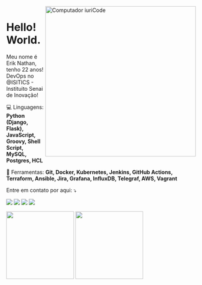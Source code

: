 <img src="https://raw.githubusercontent.com/MicaelliMedeiros/micaellimedeiros/master/image/computer-illustration.png" min-width="400px" max-width="400px" width="400px" align="right" alt="Computador iuriCode">

<h1>Hello! World.</h1>

<p align="left"> 
  Meu nome é Erik Nathan, tenho 22 anos!<br>
  DevOps no @ISITICS - Instituito Senai de Inovação!
</p>

<p align="left">
  💻 Linguagens: <strong>Python (Django, Flask), JavaScript, Groovy, Shell Script, MySQL, Postgres, HCL</strong>
</p>

<p align="left">
  💼 Ferramentas: <strong>Git, Docker, Kubernetes, Jenkins, GitHub Actions, Terraform, Ansible, Jira, Grafana, InfluxDB, Telegraf, AWS, Vagrant</strong>
</p>

<p align="left">
  Entre em contato por aqui: ⤵️
</p>

<p align="left">

  <a href="eriknathan.contato@gmail.com" alt="Gmail">
  <img src="https://img.shields.io/badge/-Gmail-FF0000?style=flat-square&labelColor=FF0000&logo=gmail&logoColor=white&link=eriknathan.contato@gmail.com" /></a>

  <a href="https://www.linkedin.com/in/eriknathan/" alt="Linkedin">
  <img src="https://img.shields.io/badge/-Linkedin-0e76a8?style=flat-square&logo=Linkedin&logoColor=white&link=https://www.linkedin.com/in/erik-nathan/" /></a>
  
  <a href="https://eriknathan.hashnode.dev/" alt="Blog">
  <img src="https://img.shields.io/badge/Blogger-FF5722?style=flat-square&labelColor=FF0000&logo=blogger&logoColor=white&link=https://eriknathan.hashnode.dev/" /></a>

  <a href="https://www.instagram.com/erik.devops/" alt="Instagram">
  <img src="https://img.shields.io/badge/-Instagram-DF0174?style=flat-square&labelColor=DF0174&logo=instagram&logoColor=white&link=https://www.instagram.com/erik.devops/"/></a>
</p> 

<span>
    <img height="180em" src="https://github-readme-stats.vercel.app/api?username=eriknathan&show_icons=true&theme=dark&include_all_commits=true&count_private=true"/>
</span>

<span>
   <img height="180em" src="https://github-readme-stats.vercel.app/api/top-langs/?username=eriknathan&layout=compact&langs_count=7&theme=dark"/>
</span>
